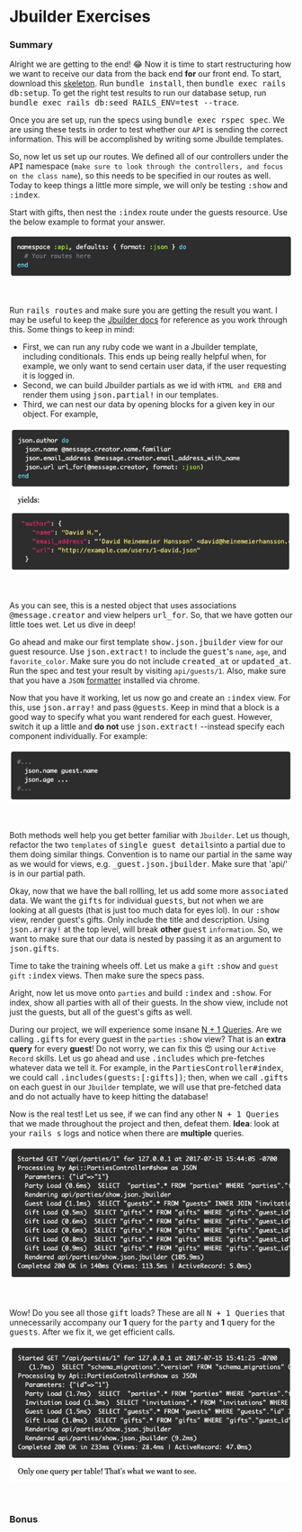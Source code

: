 # **Jbuilder Exercises**

### **Summary**

Alright we are getting to the end! 😂 Now it is time to start restructuring how we want to receive our data from the back end **for** our front end. To start, download this [skeleton](https://open.appacademy.io/learn/swe-online/react/jbuilder). Run <kbd>bundle install</kbd>, then <kbd>bundle exec rails db:setup</kbd>. To get the right test results to run our database setup, run <kbd>bundle exec rails db:seed RAILS_ENV=test --trace</kbd>.

Once you are set up, run the specs using <kbd>bundle exec rspec spec</kbd>. We are using these tests in order to test whether our `API` is sending the correct information. This will be accomplished by writing some Jbuilde templates.

So, now let us set up our routes. We defined all of our controllers under the <kbd>API</kbd> namespace (`make sure to look through the controllers, and focus on the class name`), so this needs to be specified in our routes as well. Today to keep things a little more simple, we will only be testing <kbd>:show</kbd> and <kbd>:index</kbd>. 

Start with gifts, then nest the <kbd>:index</kbd> route under the guests resource. Use the below example to format your answer.

![alt text](./app/assets/images/setup/Screen&#32;Shot&#32;2020-02-14&#32;at&#32;1.jpg "API Namespace Example")

&nbsp;

Run <kbd>rails routes</kbd> and make sure you are getting the result you want. I may be useful to keep the [Jbuilder docs](https://github.com/rails/jbuilder) for reference as you work through this. Some things to keep in mind:
  * First, we can run any ruby code we want in a Jbuilder template, including conditionals. This ends up being really helpful when, for example, we only want to send certain user data, if the user requesting it is logged in.
  * Second, we can build Jbuilder partials as we id with `HTML and ERB` and render them using <kbd>json.partial!</kbd> in our templates.
  * Third, we can nest our data by opening blocks for a given key in our object. For example,

![alt text](./app/assets/images/setup/Screen&#32;Shot&#32;2020-02-15&#32;at&#32;2.jpg "Jbuilder Block Example")

&nbsp;

As you can see, this is a nested object that uses associations <kbd>@message.creator</kbd> and view helpers <kbd>url_for</kbd>. So, that we have gotten our little toes wet. Let us dive in deep!

Go ahead and make our first template <kbd>show.json.jbuilder</kbd> view for our guest resource. Use <kbd>json.extract!</kbd> to include the <kbd>guest</kbd>'s `name`, `age`, and `favorite_color`. Make sure you do not include <kbd>created_at</kbd> or <kbd>updated_at</kbd>. Run the spec and test your result by visiting `api/guests/1`. Also, make sure that you have a `JSON` [formatter](https://chrome.google.com/webstore/detail/json-formatter/bcjindcccaagfpapjjmafapmmgkkhgoa?hl=en) installed via chrome.

Now that you have it working, let us now go and create an <kbd>:index</kbd> view. For this, use <kbd>json.array!</kbd> and pass <kbd>@guests</kbd>. Keep in mind that a block is a good way to specify what you want rendered for each guest. However, switch it up a little and **do not** use <kbd>json.extract!</kbd> --instead specify each component individually. For example:

![alt text](./app/assets/images/setup/Screen&#32;Shot&#32;2020-02-15&#32;at&#32;3.jpg "JSON Specific Block Example")

&nbsp;

Both methods well help you get better familiar with `Jbuilder`. Let us though, refactor the two `templates` of <kbd>single guest details</kbd>into a partial due to them doing similar things. Convention is to name our partial in the same way as we would for <HTML> views, e.g. <kbd>_guest.json.jbuilder</kbd>. Make sure that 'api/' is in our partial path.  

Okay, now that we have the ball rollling, let us add some more <kbd>associated</kbd> data. We want the <kbd>gifts</kbd> for individual <kbd>guests</kbd>, but not when we are looking at all guests (that is just too much data for eyes lol). In our <kbd>:show</kbd> view, render guest's gifts. Only include the title and description. Using <kbd>json.array!</kbd> at the top level, will break **other** <kbd>guest</kbd> `information`. So, we want to make sure that our data is nested by passing it as an argument to <kbd>json.gifts</kbd>.

Time to take the training wheels off. Let us make a `gift` <kbd>:show</kbd> and `guest` `gift` <kbd>:index</kbd> views. Then make sure the specs pass.

Aright, now let us move onto `parties` and build <kbd>:index</kbd> and <kbd>:show</kbd>. For index, show all parties with all of their guests. In the show view, include not just the guests, but all of the guest's gifts as well. 

During our project, we will experience some insane [N + 1 Queries](https://open.appacademy.io/learn/swe-online/react/n-plus-one). Are we calling <kbd>.gifts</kbd> for every guest in the `parties` <kbd>:show</kbd> view? That is an **extra query** for every **guest**! Do not worry, we can fix this 😍 using our `Active Record` skills. Let us go ahead and use <kbd>.includes</kbd> which pre-fetches whatever data we tell it. For example, in the <kbd>PartiesController#index</kbd>, we could call <kbd>.includes(guests:[:gifts])</kbd>; then, when we call <kbd>.gifts</kbd> on each guest in our `Jbuilder` template, we will use that pre-fetched data and do not actually have to keep hitting the database!

Now is the real test! Let us see, if we can find any other <kbd>N + 1 Queries</kbd> that we made throughout the project and then, defeat them. **Idea**: look at your <kbd>rails s</kbd> logs and notice when there are **multiple** queries. 

![alt text](./app/assets/images/setup/Screen&#32;Shot&#32;2020-02-15&#32;at&#32;4.jpg "Multiple Query Calls Example")

&nbsp;

Wow! Do you see all those <kbd>gift</kbd> loads? These are all <kbd>N + 1 Queries</kbd> that unnecessarily accompany our **1** query for the <kbd>party</kbd> and **1** query for the <kbd>guests</kbd>. After we fix it, we get efficient calls.

![alt text](./app/assets/images/setup/Screen&#32;Shot&#32;2020-02-15&#32;at&#32;5.jpg "Efficient Query Calls Example")    

&nbsp;

### **Bonus**

